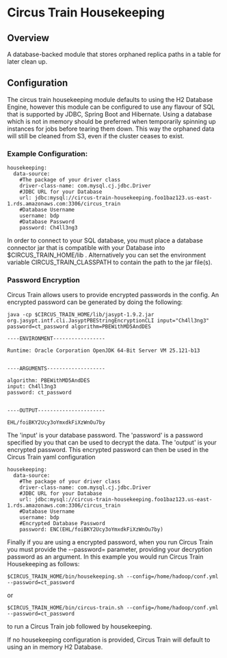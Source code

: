 # Circus Train Housekeeping

## Overview
A database-backed module that stores orphaned replica paths in a table for later clean up.

## Configuration
The circus train housekeeping module defaults to using the H2 Database Engine, however this module can be configured 
to use any flavour of SQL that is supported by JDBC, Spring Boot and Hibernate. Using a database which is not in memory
should be preferred when temporarily spinning up instances for jobs before tearing them down. This way the orphaned data 
will still be cleaned from S3, even if the cluster ceases to exist.

### Example Configuration:
    
    housekeeping:
      data-source: 
        #The package of your driver class 
        driver-class-name: com.mysql.cj.jdbc.Driver
        #JDBC URL for your Database
        url: jdbc:mysql://circus-train-housekeeping.foo1baz123.us-east-1.rds.amazonaws.com:3306/circus_train
        #Database Username
        username: bdp
        #Database Password
        password: Ch4ll3ng3

In order to connect to your SQL database, you must place a database connector jar that is compatible with your Database 
into $CIRCUS_TRAIN_HOME/lib . Alternatively you can set the environment variable CIRCUS_TRAIN_CLASSPATH to contain the path to the jar file(s).

### Password Encryption
Circus Train allows users to provide encrypted passwords in the config. An encrypted password can be generated by doing
the following: 
 
    java -cp $CIRCUS_TRAIN_HOME/lib/jasypt-1.9.2.jar  org.jasypt.intf.cli.JasyptPBEStringEncryptionCLI input="Ch4ll3ng3" password=ct_password algorithm=PBEWithMD5AndDES
    
    ----ENVIRONMENT-----------------
    
    Runtime: Oracle Corporation OpenJDK 64-Bit Server VM 25.121-b13 
    
    
    ----ARGUMENTS-------------------
    
    algorithm: PBEWithMD5AndDES
    input: Ch4ll3ng3
    password: ct_password
    
    
    ----OUTPUT----------------------
    
    EHL/foiBKY2Ucy3oYmxdkFiXzWnOu7by

The 'input' is your database password. The 'password' is a password specified by you that can be used to decrypt the data.
The 'output' is your encrypted password. This encrypted password can then be used in the Circus Train yaml configuration

    housekeeping:
      data-source: 
        #The package of your driver class 
        driver-class-name: com.mysql.cj.jdbc.Driver
        #JDBC URL for your Database
        url: jdbc:mysql://circus-train-housekeeping.foo1baz123.us-east-1.rds.amazonaws.com:3306/circus_train
        #Database Username
        username: bdp
        #Encrypted Database Password
        password: ENC(EHL/foiBKY2Ucy3oYmxdkFiXzWnOu7by)
            
Finally if you are using a encrypted password, when you run Circus Train you must provide the --password= parameter, providing your decryption password as an argument.
In this example you would run Circus Train Housekeeping as follows:

    $CIRCUS_TRAIN_HOME/bin/housekeeping.sh --config=/home/hadoop/conf.yml --password=ct_password

or           

    $CIRCUS_TRAIN_HOME/bin/circus-train.sh --config=/home/hadoop/conf.yml --password=ct_password

to run a Circus Train job followed by housekeeping.

If no housekeeping configuration is provided, Circus Train will default to using an in memory H2 Database.
